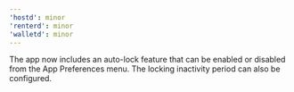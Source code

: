 ```yaml
---
'hostd': minor
'renterd': minor
'walletd': minor
---
```


The app now includes an auto-lock feature that can be enabled or disabled from the App Preferences menu. The locking inactivity period can also be configured.
